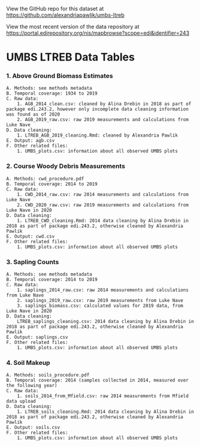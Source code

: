View the GitHub repo for this dataset at https://github.com/alexandriapawlik/umbs-ltreb

View the most recent version of the data repository at https://portal.edirepository.org/nis/mapbrowse?scope=edi&identifier=243



# UMBS LTREB Data Tables

### 1. Above Ground Biomass Estimates

	A. Methods: see methods metadata  
	B. Temporal coverage: 1934 to 2019  
	C. Raw data:   
		1. AGB_2014_clean.csv: cleaned by Alina Drebin in 2018 as part of package edi.243.2, however only incomplete data cleaning information was found as of 2020  
		2. AGB_2019_raw.csv: raw 2019 measurements and calculations from Luke Nave  
	D. Data cleaning:   
		1. LTREB_AGB_2019_cleaning.Rmd: cleaned by Alexandria Pawlik  
	E. Output: agb.csv  
	F. Other related files:  
		1. UMBS_plots.csv: information about all observed UMBS plots  

### 2. Course Woody Debris Measurements

	A. Methods: cwd_procedure.pdf  
	B. Temporal coverage: 2014 to 2019  
	C. Raw data:  
		1. CWD_2014_raw.csv: raw 2014 measurements and calculations from Luke Nave  
		2. CWD_2020_raw.csv: raw 2019 measurements and calculations from Luke Nave in 2020  
	D. Data cleaning:  
		1. LTREB_CWD_cleaning.Rmd: 2014 data cleaning by Alina Drebin in 2018 as part of package edi.243.2, otherwise cleaned by Alexandria Pawlik
	E. Output: cwd.csv
	F. Other related files:
		1. UMBS_plots.csv: information about all observed UMBS plots
		
### 3. Sapling Counts

	A. Methods: see methods metadata
	B. Temporal coverage: 2014 to 2019
	C. Raw data:
		1. saplings_2014_raw.csv: raw 2014 measurements and calculations from Luke Nave
		2. saplings_2019_raw.csv: raw 2019 measurements from Luke Nave
		3. saplings_biomass.csv: calculated values for 2019 data, from Luke Nave in 2020
	D. Data cleaning:
		LTREB_saplings_cleaning.csv: 2014 data cleaning by Alina Drebin in 2018 as part of package edi.243.2, otherwise cleaned by Alexandria Pawlik
	E. Output: saplings.csv
	F. Other related files:
		1. UMBS_plots.csv: information about all observed UMBS plots

### 4. Soil Makeup

	A. Methods: soils_procedure.pdf
	B. Temporal coverage: 2014 (samples collected in 2014, measured over the following year)
	C. Raw data:
		1. soils_2014_from_Mfield.csv: raw 2014 measurements from Mfield data upload
	D. Data cleaning:
		1. LTREB_soils_cleaning.Rmd: 2014 data cleaning by Alina Drebin in 2018 as part of package edi.243.2, otherwise cleaned by Alexandria Pawlik
	E. Output: soils.csv
	F. Other related files:
		1. UMBS_plots.csv: information about all observed UMBS plots
